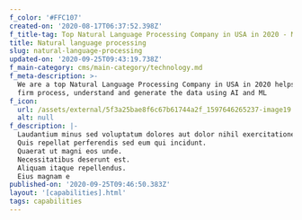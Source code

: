 ```yaml
---
f_color: '#FFC107'
created-on: '2020-08-17T06:37:52.398Z'
f_title-tag: Top Natural Language Processing Company in USA in 2020 - Maslow AI
title: Natural language processing
slug: natural-language-processing
updated-on: '2020-09-25T09:43:19.738Z'
f_main-category: cms/main-category/technology.md
f_meta-description: >-
  We are a top Natural Language Processing Company in USA in 2020 helps you with
  firm process, understand and generate the data using AI and ML
f_icon:
  url: /assets/external/5f3a25bae8f6c67b61744a2f_1597646265237-image19.jpg
  alt: null
f_description: |-
  Laudantium minus sed voluptatum dolores aut dolor nihil exercitationem.
  Quis repellat perferendis sed eum qui incidunt.
  Quaerat ut magni eos unde.
  Necessitatibus deserunt est.
  Aliquam itaque repellendus.
  Eius magnam e
published-on: '2020-09-25T09:46:50.383Z'
layout: '[capabilities].html'
tags: capabilities
---
```



